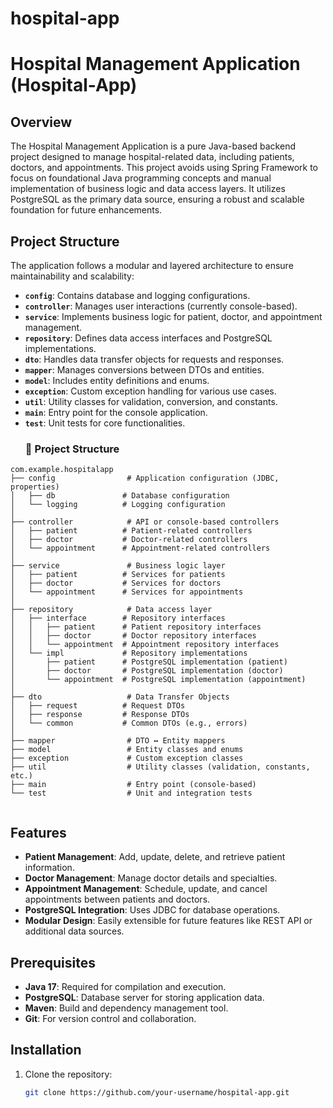 # hospital-app
# Hospital Management Application (Hospital-App)

## Overview
The Hospital Management Application is a pure Java-based backend project designed to manage hospital-related data, including patients, doctors, and appointments. This project avoids using Spring Framework to focus on foundational Java programming concepts and manual implementation of business logic and data access layers. It utilizes PostgreSQL as the primary data source, ensuring a robust and scalable foundation for future enhancements.

## Project Structure
The application follows a modular and layered architecture to ensure maintainability and scalability:
- **`config`**: Contains database and logging configurations.
- **`controller`**: Manages user interactions (currently console-based).
- **`service`**: Implements business logic for patient, doctor, and appointment management.
- **`repository`**: Defines data access interfaces and PostgreSQL implementations.
- **`dto`**: Handles data transfer objects for requests and responses.
- **`mapper`**: Manages conversions between DTOs and entities.
- **`model`**: Includes entity definitions and enums.
- **`exception`**: Custom exception handling for various use cases.
- **`util`**: Utility classes for validation, conversion, and constants.
- **`main`**: Entry point for the console application.
- **`test`**: Unit tests for core functionalities.
  ### 📁 Project Structure

```
com.example.hospitalapp
├── config                # Application configuration (JDBC, properties)
│   ├── db               # Database configuration
│   └── logging          # Logging configuration
│
├── controller            # API or console-based controllers
│   ├── patient          # Patient-related controllers
│   ├── doctor           # Doctor-related controllers
│   └── appointment      # Appointment-related controllers
│
├── service               # Business logic layer
│   ├── patient          # Services for patients
│   ├── doctor           # Services for doctors
│   └── appointment      # Services for appointments
│
├── repository            # Data access layer
│   ├── interface        # Repository interfaces
│   │   ├── patient      # Patient repository interfaces
│   │   ├── doctor       # Doctor repository interfaces
│   │   └── appointment  # Appointment repository interfaces
│   └── impl             # Repository implementations
│       ├── patient      # PostgreSQL implementation (patient)
│       ├── doctor       # PostgreSQL implementation (doctor)
│       └── appointment  # PostgreSQL implementation (appointment)
│
├── dto                   # Data Transfer Objects
│   ├── request          # Request DTOs
│   ├── response         # Response DTOs
│   └── common           # Common DTOs (e.g., errors)
│
├── mapper                # DTO ↔ Entity mappers
├── model                 # Entity classes and enums
├── exception             # Custom exception classes
├── util                  # Utility classes (validation, constants, etc.)
├── main                  # Entry point (console-based)
└── test                  # Unit and integration tests


```
## Features
- **Patient Management**: Add, update, delete, and retrieve patient information.
- **Doctor Management**: Manage doctor details and specialties.
- **Appointment Management**: Schedule, update, and cancel appointments between patients and doctors.
- **PostgreSQL Integration**: Uses JDBC for database operations.
- **Modular Design**: Easily extensible for future features like REST API or additional data sources.

## Prerequisites
- **Java 17**: Required for compilation and execution.
- **PostgreSQL**: Database server for storing application data.
- **Maven**: Build and dependency management tool.
- **Git**: For version control and collaboration.

## Installation
1. Clone the repository:
   ```bash
   git clone https://github.com/your-username/hospital-app.git
